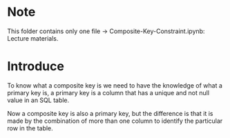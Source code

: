 # Note
This folder contains only one file -> Composite-Key-Constraint.ipynb: Lecture materials.
# Introduce
To know what a composite key is we need to have the knowledge of what a primary key is, a primary key is a column that has a unique and not null value in an SQL table. 

Now a composite key is also a primary key, but the difference is that it is made by the combination of more than one column to identify the particular row in the table.
